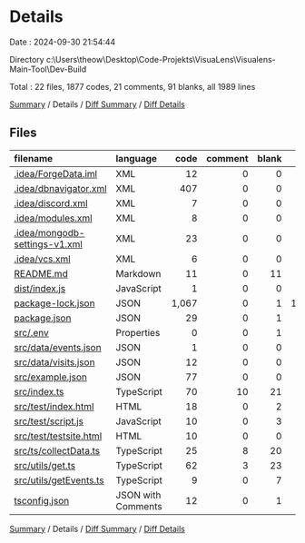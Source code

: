 # Details

Date : 2024-09-30 21:54:44

Directory c:\\Users\\theow\\Desktop\\Code-Projekts\\VisuaLens\\Visualens-Main-Tool\\Dev-Build

Total : 22 files,  1877 codes, 21 comments, 91 blanks, all 1989 lines

[Summary](results.md) / Details / [Diff Summary](diff.md) / [Diff Details](diff-details.md)

## Files
| filename | language | code | comment | blank | total |
| :--- | :--- | ---: | ---: | ---: | ---: |
| [.idea/ForgeData.iml](/.idea/ForgeData.iml) | XML | 12 | 0 | 0 | 12 |
| [.idea/dbnavigator.xml](/.idea/dbnavigator.xml) | XML | 407 | 0 | 0 | 407 |
| [.idea/discord.xml](/.idea/discord.xml) | XML | 7 | 0 | 0 | 7 |
| [.idea/modules.xml](/.idea/modules.xml) | XML | 8 | 0 | 0 | 8 |
| [.idea/mongodb-settings-v1.xml](/.idea/mongodb-settings-v1.xml) | XML | 23 | 0 | 0 | 23 |
| [.idea/vcs.xml](/.idea/vcs.xml) | XML | 6 | 0 | 0 | 6 |
| [README.md](/README.md) | Markdown | 11 | 0 | 11 | 22 |
| [dist/index.js](/dist/index.js) | JavaScript | 1 | 0 | 0 | 1 |
| [package-lock.json](/package-lock.json) | JSON | 1,067 | 0 | 1 | 1,068 |
| [package.json](/package.json) | JSON | 29 | 0 | 1 | 30 |
| [src/.env](/src/.env) | Properties | 0 | 0 | 1 | 1 |
| [src/data/events.json](/src/data/events.json) | JSON | 1 | 0 | 0 | 1 |
| [src/data/visits.json](/src/data/visits.json) | JSON | 12 | 0 | 0 | 12 |
| [src/example.json](/src/example.json) | JSON | 77 | 0 | 0 | 77 |
| [src/index.ts](/src/index.ts) | TypeScript | 70 | 10 | 21 | 101 |
| [src/test/index.html](/src/test/index.html) | HTML | 18 | 0 | 2 | 20 |
| [src/test/script.js](/src/test/script.js) | JavaScript | 10 | 0 | 3 | 13 |
| [src/test/testsite.html](/src/test/testsite.html) | HTML | 10 | 0 | 0 | 10 |
| [src/ts/collectData.ts](/src/ts/collectData.ts) | TypeScript | 25 | 8 | 20 | 53 |
| [src/utils/get.ts](/src/utils/get.ts) | TypeScript | 62 | 3 | 23 | 88 |
| [src/utils/getEvents.ts](/src/utils/getEvents.ts) | TypeScript | 9 | 0 | 7 | 16 |
| [tsconfig.json](/tsconfig.json) | JSON with Comments | 12 | 0 | 1 | 13 |

[Summary](results.md) / Details / [Diff Summary](diff.md) / [Diff Details](diff-details.md)